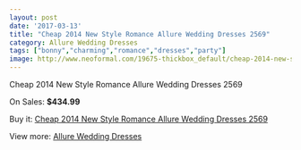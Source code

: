 ```yaml
---
layout: post
date: '2017-03-13'
title: "Cheap 2014 New Style Romance Allure Wedding Dresses 2569"
category: Allure Wedding Dresses
tags: ["bonny","charming","romance","dresses","party"]
image: http://www.neoformal.com/19675-thickbox_default/cheap-2014-new-style-romance-allure-wedding-dresses-2569.jpg
---
```

Cheap 2014 New Style Romance Allure Wedding Dresses 2569

On Sales: **$434.99**
<a href="https://www.neoformal.com/en/allure-wedding-dresses-2014/6294-cheap-2014-new-style-romance-allure-wedding-dresses-2569.html"><amp-img layout="responsive" width="600" height="600" src="//www.neoformal.com/19675-thickbox_default/cheap-2014-new-style-romance-allure-wedding-dresses-2569.jpg" alt="Cheap 2014 New Style Romance Allure Wedding Dresses 2569 0" /></a>
<a href="https://www.neoformal.com/en/allure-wedding-dresses-2014/6294-cheap-2014-new-style-romance-allure-wedding-dresses-2569.html"><amp-img layout="responsive" width="600" height="600" src="//www.neoformal.com/19676-thickbox_default/cheap-2014-new-style-romance-allure-wedding-dresses-2569.jpg" alt="Cheap 2014 New Style Romance Allure Wedding Dresses 2569 1" /></a>
<a href="https://www.neoformal.com/en/allure-wedding-dresses-2014/6294-cheap-2014-new-style-romance-allure-wedding-dresses-2569.html"><amp-img layout="responsive" width="600" height="600" src="//www.neoformal.com/19677-thickbox_default/cheap-2014-new-style-romance-allure-wedding-dresses-2569.jpg" alt="Cheap 2014 New Style Romance Allure Wedding Dresses 2569 2" /></a>
<a href="https://www.neoformal.com/en/allure-wedding-dresses-2014/6294-cheap-2014-new-style-romance-allure-wedding-dresses-2569.html"><amp-img layout="responsive" width="600" height="600" src="//www.neoformal.com/19678-thickbox_default/cheap-2014-new-style-romance-allure-wedding-dresses-2569.jpg" alt="Cheap 2014 New Style Romance Allure Wedding Dresses 2569 3" /></a>
<a href="https://www.neoformal.com/en/allure-wedding-dresses-2014/6294-cheap-2014-new-style-romance-allure-wedding-dresses-2569.html"><amp-img layout="responsive" width="600" height="600" src="//www.neoformal.com/19679-thickbox_default/cheap-2014-new-style-romance-allure-wedding-dresses-2569.jpg" alt="Cheap 2014 New Style Romance Allure Wedding Dresses 2569 4" /></a>
<a href="https://www.neoformal.com/en/allure-wedding-dresses-2014/6294-cheap-2014-new-style-romance-allure-wedding-dresses-2569.html"><amp-img layout="responsive" width="600" height="600" src="//www.neoformal.com/19680-thickbox_default/cheap-2014-new-style-romance-allure-wedding-dresses-2569.jpg" alt="Cheap 2014 New Style Romance Allure Wedding Dresses 2569 5" /></a>
<a href="https://www.neoformal.com/en/allure-wedding-dresses-2014/6294-cheap-2014-new-style-romance-allure-wedding-dresses-2569.html"><amp-img layout="responsive" width="600" height="600" src="//www.neoformal.com/19681-thickbox_default/cheap-2014-new-style-romance-allure-wedding-dresses-2569.jpg" alt="Cheap 2014 New Style Romance Allure Wedding Dresses 2569 6" /></a>

Buy it: [Cheap 2014 New Style Romance Allure Wedding Dresses 2569](https://www.neoformal.com/en/allure-wedding-dresses-2014/6294-cheap-2014-new-style-romance-allure-wedding-dresses-2569.html "Cheap 2014 New Style Romance Allure Wedding Dresses 2569")

View more: [Allure Wedding Dresses](https://www.neoformal.com/en/82-allure-wedding-dresses-2014 "Allure Wedding Dresses")